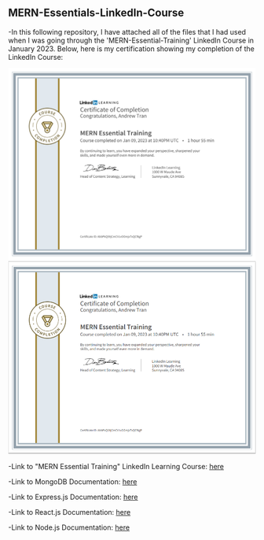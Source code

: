 ## MERN-Essentials-LinkedIn-Course

-In this following repository, I have attached all of the files that I had used when I was going through the 'MERN-Essential-Training' LinkedIn Course in January 2023. Below, here is my certification showing my completion of the LinkedIn Course: 

<div align="center">
  <img src="./MERN-Essential-Training-Certificate-of-Completion-2023.pdf" alt="Andrew Tran - MERN Essentials LinkedIn Course Certification of Completion"/>
</div>
<div align="center">
  <img src="./MERN-Essential-Training-Certificate-of-Completion-2023.PNG" alt="Andrew Tran - MERN Essentials LinkedIn Course Certification of Completion"/>
</div>

-Link to "MERN Essential Training" LinkedIn Learning Course: [here](https://www.linkedin.com/learning/mern-essential-training/learn-all-about-mern?autoplay=true&u=57888345)

-Link to MongoDB Documentation: [here](https://www.mongodb.com/docs/)

-Link to Express.js Documentation: [here](https://expressjs.com/)

-Link to React.js Documentation: [here](https://reactjs.org/)

-Link to Node.js Documentation: [here](https://nodejs.org/)